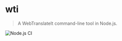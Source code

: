 # wti

> A WebTranslateIt command-line tool in Node.js.

![Node.js CI](https://github.com/Pegase745/wti/workflows/Node.js%20CI/badge.svg?branch=master)
